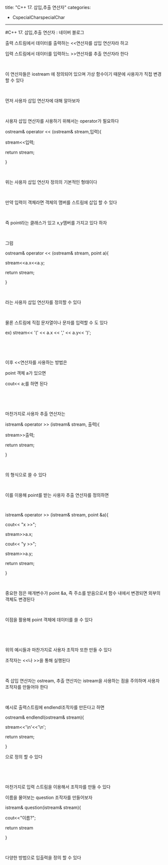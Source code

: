 title: "C++ 17. 삽입,추출 연산자"
categories:
 - CspecialCharspecialChar
---
#C++ 17. 삽입,추출 연산자 : 네이버 블로그







출력 스트림에서 데이터를 출력하는 <<연산자를 삽입 연산자라 하고

입력 스트림에서 데이터를 입력하느 >>연산자를 추출 연산자라 한다

​

이 연산자들은 iostream 에 정의되어 있으며 가상 함수이기 때문에 사용자가 직접 변경할 수 있다

​

먼저 사용자 삽입 연산자에 대해 알아보자

​

사용자 삽입 연산자를 사용하기 위해서는 operator가 필요하다

ostream& operator << (ostream& stream,입력){

stream<<입력;

 return stream;

}

​

위는 사용자 삽입 연산자 정의의 기본적인 형태이다

​

만약 입력이 객체라면 객체의 맴버를 스트림에 삽입 할 수 있다

​

즉 point라는 클래스가 있고 x,y맴버를 가지고 있다 하자

​

그럼 

ostream& operator << (ostream& stream, point a){

stream<<a.x<<a.y;

 return stream;

}

​

라는 사용자 삽입 연산자를 정의할 수 있다

​

물론 스트림에 직접 문자열이나 문자를 입력할 수 도 있다

ex) stream<< '(' << a.x << ',' << a.y<< ')';

​

​

이후 <<연산자를 사용하는 방법은

point 객체 a가 있으면

cout<< a;를 하면 된다

​

​

마찬가지로 사용자 추출 연산자는

istream& operator >> (istream& stream, 출력){

stream>>출력;

 return stream;

}

​

의 형식으로 쓸 수 있다

​

이를 이용해 point를 받는 사용자 추출 연산자를 정의하면

​

istream& operator >> (istream& stream, point &a){

cout<< "x >>";

stream>>a.x;

cout<< "y >>";

stream>>a.y;

 return stream;

}

​

중요한 점은 매개변수가 point &a, 즉 주소를 받음으로서 함수 내에서 변경되면 외부의 객체도 변경된다

​

이점을 활용해 point 객체에 데이터를 쓸 수 있다

​

​

위의 예시들과 마찬가지로 사용자 조작자 또한 만들 수 있다

조작자는 <<나 >>을 통해 실행된다

​

즉 삽입 연산자는 ostream, 추출 연산자는 istream을 사용하는 점을 주의하며 사용자 조작자를 만들어야 한다

​

예시로 출력스트림에 endlendl조작자를 만든다고 하면

ostream& endlendl(ostream& stream){

 stream<<'\n'<<'\n';

 return stream;

}

으로 정의 할 수 있다

​

​

마찬가지로 입력 스트림을 이용해서 조작자를 만들 수 있다

이름을 물어보는 question 조작자를 만들어보자

istream& question(istream& stream){

 cout<<"이름?";

 return stream

}

​

다양한 방법으로 입출력을 정의 할 수 있다